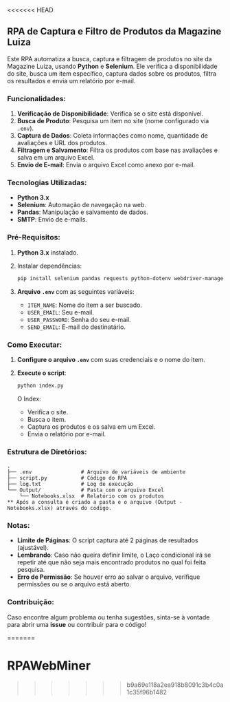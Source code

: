 <<<<<<< HEAD
## RPA de Captura e Filtro de Produtos da Magazine Luiza

Este RPA automatiza a busca, captura e filtragem de produtos no site da Magazine Luiza, usando **Python** e **Selenium**. Ele verifica a disponibilidade do site, busca um item específico, captura dados sobre os produtos, filtra os resultados e envia um relatório por e-mail.

### Funcionalidades:

1. **Verificação de Disponibilidade**: Verifica se o site está disponível.
2. **Busca de Produto**: Pesquisa um item no site (nome configurado via `.env`).
3. **Captura de Dados**: Coleta informações como nome, quantidade de avaliações e URL dos produtos.
4. **Filtragem e Salvamento**: Filtra os produtos com base nas avaliações e salva em um arquivo Excel.
5. **Envio de E-mail**: Envia o arquivo Excel como anexo por e-mail.

### Tecnologias Utilizadas:

- **Python 3.x**
- **Selenium**: Automação de navegação na web.
- **Pandas**: Manipulação e salvamento de dados.
- **SMTP**: Envio de e-mails.

### Pré-Requisitos:

1. **Python 3.x** instalado.
2. Instalar dependências:

   ```bash
   pip install selenium pandas requests python-dotenv webdriver-manager
   ```

3. **Arquivo `.env`** com as seguintes variáveis:
   - `ITEM_NAME`: Nome do item a ser buscado.
   - `USER_EMAIL`: Seu e-mail.
   - `USER_PASSWORD`: Senha do seu e-mail.
   - `SEND_EMAIL`: E-mail do destinatário.

### Como Executar:

1. **Configure o arquivo `.env`** com suas credenciais e o nome do item.
2. **Execute o script**:

   ```bash
   python index.py
   ```

   O Index:
   - Verifica o site.
   - Busca o item.
   - Captura os produtos e os salva em um Excel.
   - Envia o relatório por e-mail.

### Estrutura de Diretórios:

```
.
├── .env                # Arquivo de variáveis de ambiente
├── script.py           # Código do RPA
├── log.txt             # Log de execução
└── Output/             # Pasta com o arquivo Excel 
    └── Notebooks.xlsx  # Relatório com os produtos
** Após a consulta é criado a pasta e o arquivo (Output - Notebooks.xlsx) através do codigo.
```

### Notas:

- **Limite de Páginas**: O script captura até 2 páginas de resultados (ajustável).
- **Lembrando**: Caso não queira definir limite, o Laço condicional irá se repetir até que não seja mais encontrado produtos no qual foi feita pesquisa.
- **Erro de Permissão**: Se houver erro ao salvar o arquivo, verifique permissões ou se o arquivo está aberto.

### Contribuição:

Caso encontre algum problema ou tenha sugestões, sinta-se à vontade para abrir uma **issue** ou contribuir para o código!

=======
# RPAWebMiner
>>>>>>> b9a69e118a2ea918b8091c3b4c0a1c35f96b1482
